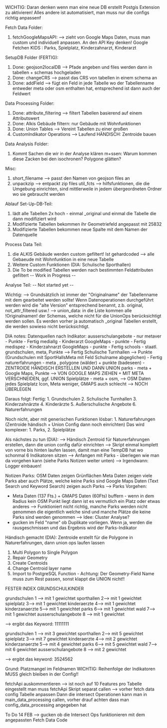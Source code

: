 WICHTIG:
Daran denken wenn man eine neue DB erstellt Postgis Extension zu aktivieren! Alles andere ist automatisiert, man muss nur die configs richtig anpassenf

Fetch Data Folder:

1. fetchGoogleMapsAPI: --> zieht von Google Maps Daten, muss man custom und individuell anpassen. An den API Key denken!
   Google Fetchen KIDS : Parks, Spielplatz, Kinderzahnarzt, Kinderarzt

SetupDB Folder (FERTIG):

1. Done: geojson2localDB --> Pfade angeben und files werden dann in tabellen + schemas hochgeladen
2. Done: changeCRS --> passt das CRS von tabellen in einem schema an
3. Done: addField --> fügt ein Feld in jede Tabelle wo der Tabellenname entweder meta oder osm enthalten hat, entsprechend ist dann auch der Feldwert

Data Processing Folder:

1.  Done: attribute_filtering --> filtert Tabellen basierend auf einem Attributswert
2.  Done: Alkis Gebäude filtern: nur Gebäude mit Wohnfunktionen
3.  Done: Union Tables --> Vereint Tabellen zu einer großen
4.  CustomIndikator Operations --> Laufend
    HÄNDISCH: Zentroide bauen

Data Analysis Folder:

1. Kommt
   Sachen die wir in der Analyse klären m+ssen: Warum kommen diese Zacken bei den isochronen? Polygone glätten?

Misc:

1. short_filename --> passt den Namen von geojson files an
2. unpackzip --> entpackt zip files
   util_fcts --> hilfsfunktionen, die die Umgebung einrichten, sind mittlerweile in jedem übergeordneten Ordner wo sie gebraucht werden

Ablauf
Set-Up-DB-Teil:

1. lädt alle Tabellen 2x hoch - einmal \_original und einmal die Tabelle die dann modifiziert wird
2. Modifizierte Tabellen bekommen ihr Geometriefeld angepasst mit 25832
3. Modifizierte Tabellen bekommen neue Spalte mit dem Namen der Datenquelle

Process Data Teil:

1. die ALKIS Gebäude werden custom gefiltert! Ist gehardcoded --> alle Gebaeude mit Wohnfunktion in eine neue Tabelle
2. Weitere Custom Funktionen (DIA: Schulische Sporthallen)
3. Die To be modified Tabellen werden nach bestimmten Feldattributen gefiltert
   -- Work in Progress --

Analyse Teil:
-- Not started yet --

Wichtig:
--> Grundsätzlich ist immer der "Originalname" der Tabellenname mit dem gearbeitet werden sollte! Wenn Datenoperationen durchgeführt werden wird die "alte Version" entsprechend benannt, z.b. original, not_attr_filtered usw.!
--> union_data: in die Liste kommen alle !Originalnamen! der Schemas, welche nicht für die UnionOps berücksichtigt werden sollen. Es werden vorher ja automatisch \_original Tabellen erstellt, die werden sowieso nicht berücksichtigt.

DIA notes:
Datenquellen nach Indikator:
ausserschulangebote - nur metaver - Punkte - Fertig
mediallg - Kinderarzt GoogleMaps - punkte - Fertig
medispez - Kinderzahnarzt GoogleMaps - punkte - Fertig
schools - staatl. grundschulen, meta, Punkte --> Fertig
Schulische Turnhallen --> Punkte (Grundschulen mit SportHallsMeta mit Feld Schulname abgeglichen) - Fertig
naturerfahrungen - meta , polygone (wälder) + punkte (badeseen) - ZENTROIDE HÄNDISCH ERSTELLEN UND DANN UNION
parks - meta + Google Maps, Punkte --> VON GOOGLE MAPS ZIEHEN + MIT META VERSCHNEIDEN, ggf. UNION
Spielplätze - meta + osm, --> OSM Daten jedes Spielplatz Icon, Meta weniger, GMAPS auch schlecht --> NOCH ÜBERLEGEN

Daraus folgt:
Fertig: 1. Grundschulen 2. Schulische Turnhallen 3. Kinderzahnärzte 4. Kinderärzte 5. Außerschulische Angebote 6. Naturerfahrungen

Noch nicht, aber mit generischen Funktionen lösbar: 1. Naturerfahrungen (Zentroide händisch + Union Config dann noch einrichten)
Das wird komplexer: 1. Parks, 2. Spielplätze

Als nächstes zu tun (DIA):
--> Händisch Zentroid für Naturerfahrungen erstellen, dann die union config dafür einrichten
--> Skript einmal komplett von vorne bis hinten laufen lassen, damit man eine TempDB hat wo schonmal 6 Indikatoren sitzen
--> Anfangen mit Parks - überlegen wie man da vorgehen kann (siehe Parks Notizen weiter unten)
--> Irgendwann: Logger einbauen!

Notizen Parks:
OSM Daten zeigen Grünflächen
Meta Daten zeigen viele Parks aber auch Plätze, welche keine Parks sind
Google Maps Daten (Text Search und Keyword Search) zeigen auch Parks
--> Parks Vorgehen:

- Meta Daten (137 Fts.) + GMAPS Daten (60Fts) buffern - wenn in dem Radius kein OSM Punkt liegt dann ist es vermutlich ein Platz oder etwas anderes
  --> Funktioniert nicht richtig, manche Parks werden nicht genommen die eigentlich welche sind und manche Plätze die keine Parks sind werden genommen
  --> Idee: Cluster Analyse?
- gucken im Feld "name" ob Duplikate vorliegen. Wenn ja, werden die rausgeschmissen und das Ergebnis wird der Parks-Indikator

Händisch gemacht (DIA):
Zentroide erstellt für die Polygone in Naturerfahrungen, dann union ops laufen lassen

1.  Multi Polygon to Single Polygon
2.  Repair Geometry
3.  Create Centroids
4.  Change Centroid layer name
5.  Import to PostgreSQL Function - Achtung: Der Geometry-Field Name muss zum Rest passen, sonst klappt die UNION nicht!!

FESTER INDEX GRUNDSCHULKINDER

grundschulen 1 --> mit 1 gewichtet
sporthallen 2--> mit 1 gewichtet
spielplatz 3--> mit 1 gewichtet
kinderaerzte 4--> mit 1 gewichtet
kinderzanaerzte 5--> mit 1 gewichtet
parks 6--> mit 1 gewichtet
wald 7--> mit 1 gewichtet
ausserschulangebote 8 --> mit 1 gewichtet

--> ergibt das Keyword: 11111111

grundschulen 1 --> mit 3 gewichtet
sporthallen 2--> mit 5 gewichtet
spielplatz 3--> mit 7 gewichtet
kinderaerzte 4--> mit 2 gewichtet
kinderzanaerzte 5--> mit 4 gewichtet
parks 6--> mit 5 gewichtet
wald 7--> mit 6 gewichtet
ausserschulangebote 8 --> mit 2 gewichtet

--> ergibt das keyword: 3524562

Grund: Platzmangel im Feldnamen
WICHTIG: Reihenfolge der Indikatoren MUSS gleich bleiben in der Config!!

fetchApi auskommentieren --> ist noch auf 10 Features pro Tabelle eingestellt
man muss fetchApi Skript separat callen --> vorher fetch data config Tabelle anpassen
Dann die intersect Operationen kann man in main_data_processing callen, vorher drauf achten dass man config_data_processing angegeben hat

To Do 14 FEB
--> gucken ob die Intersect Ops funktionieren mit dem angepassten Fetch Data Code
